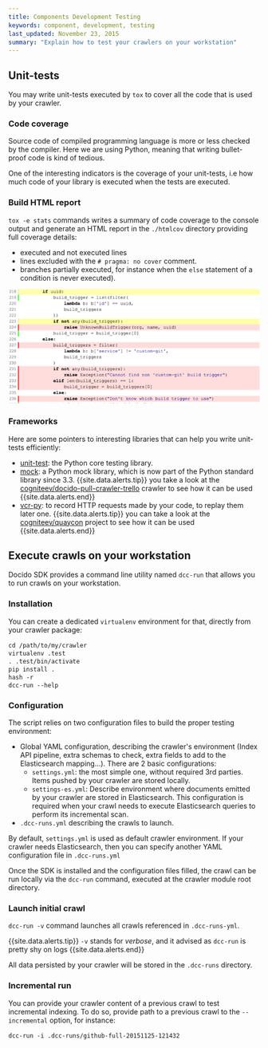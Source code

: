 ```yaml
---
title: Components Development Testing
keywords: component, development, testing
last_updated: November 23, 2015
summary: "Explain how to test your crawlers on your workstation"
---
```


## Unit-tests

You may write unit-tests executed by `tox` to cover all the code that is
used by your crawler.

### Code coverage

Source code of compiled programming language is more or less checked by the
compiler. Here we are using Python, meaning that writing bullet-proof code
is kind of tedious.

One of the interesting indicators is the coverage of your unit-tests, i.e
how much code of your library is executed when the tests are executed.

### Build HTML report

`tox -e stats` commands writes a summary of code coverage to the console output
and generate an HTML report in the `./htmlcov` directory providing full coverage details:

* executed and not executed lines
* lines excluded with the `# pragma: no cover` comment.
* branches partially executed, for instance when the `else` statement of a condition is never executed).

![Coverage.py sample](images/Coverage.py-sample.png)

### Frameworks

Here are some pointers to interesting libraries that can help you write
unit-tests efficiently:

* [unit-test](https://docs.python.org/2/library/unittest.html):
the Python core testing library.
* [mock](https://github.com/testing-cabal/mock): a Python mock library, which
is now part of the Python standard library since 3.3.
{{site.data.alerts.tip}} you take a look at the [cogniteev/docido-pull-crawler-trello](https://github.com/cogniteev/docido-pull-crawler-trello)
crawler to see how it can be used {{site.data.alerts.end}}
* [vcr-py](https://vcrpy.readthedocs.org/en/latest/): to record HTTP requests
made by your code, to replay them later one.
{{site.data.alerts.tip}} you can take a look at the [cogniteev/quaycon](https://github.com/cogniteev/quaycon)
project to see how it can be used {{site.data.alerts.end}}

## Execute crawls on your workstation

Docido SDK provides a command line utility named `dcc-run` that allows you
to run crawls on your workstation.

### Installation

You can create a dedicated `virtualenv` environment for that, directly from
your crawler package:

```
cd /path/to/my/crawler
virtualenv .test
. .test/bin/activate
pip install .
hash -r
dcc-run --help
```

### Configuration

The script relies on two configuration files to build the proper testing
environment:

* Global YAML configuration, describing the crawler's environment
(Index API pipeline, extra schemas to check, extra fields to add to the
Elasticsearch mapping...). There are 2 basic configurations:
  * `settings.yml`: the most simple one, without required 3rd parties. Items
    pushed by your crawler are stored locally.
  * `settings-es.yml`: Describe environment where documents emitted by your
    crawler are stored in Elasticsearch. This configuration is required when
    your crawl needs to execute Elasticsearch queries to perform its
    incremental scan.
* ```.dcc-runs.yml``` describing the crawls to launch.

By default, `settings.yml` is used as default crawler environment.
If your crawler needs Elasticsearch, then you can specify another YAML
configuration file in `.dcc-runs.yml`

Once the SDK is installed and the configuration files filled, the crawl can be
run locally via the `dcc-run` command, executed at the crawler module root
directory.

### Launch initial crawl

`dcc-run -v` command launches all crawls
 referenced in `.dcc-runs-yml`.

 {{site.data.alerts.tip}}
 `-v` stands for *verbose*, and it advised as `dcc-run` is pretty shy on logs
 {{site.data.alerts.end}}

All data persisted by your crawler will be stored in the `.dcc-runs` directory.

### Incremental run

You can provide your crawler content of a previous crawl to test incremental
indexing. To do so, provide path to a previous crawl to the `--incremental`
option, for instance:

```
dcc-run -i .dcc-runs/github-full-20151125-121432
```
